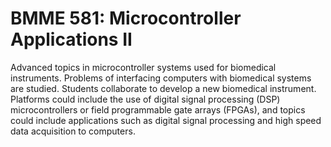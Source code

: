 # BMME 581: Microcontroller Applications II

Advanced topics in microcontroller systems used for biomedical instruments. Problems of interfacing computers with biomedical systems are studied. Students collaborate to develop a new biomedical instrument. Platforms could include the use of digital signal processing (DSP) microcontrollers or field programmable gate arrays (FPGAs), and topics could include applications such as digital signal processing and high speed data acquisition to computers.